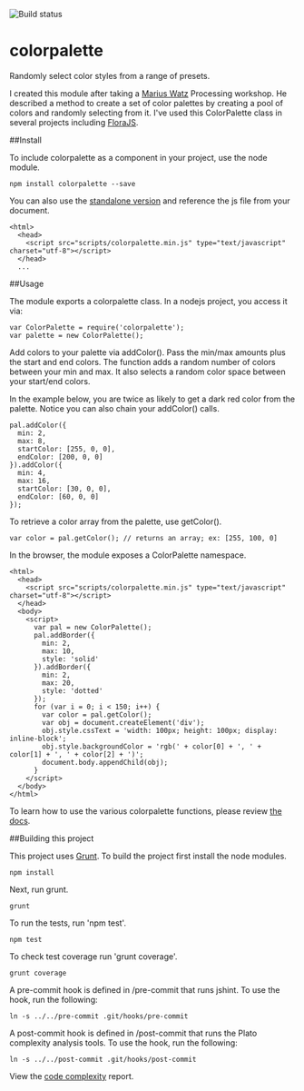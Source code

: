![Build status](https://travis-ci.org/vinceallenvince/colorpalette.svg?branch=master)

# colorpalette

Randomly select color styles from a range of presets.

I created this module after taking a [Marius Watz](http://mariuswatz.com) Processing workshop. He described a method to create a set of color palettes by creating a pool of colors and randomly selecting from it. I've used this ColorPalette class in several projects including [FloraJS](https://github.com/vinceallenvince/FloraJS).

##Install

To include colorpalette as a component in your project, use the node module.

```
npm install colorpalette --save
```

You can also use the [standalone version](https://github.com/vinceallenvince/colorpalette/releases/latest) and reference the js file from your document.

```
<html>
  <head>
    <script src="scripts/colorpalette.min.js" type="text/javascript" charset="utf-8"></script>
  </head>
  ...
```

##Usage

The module exports a colorpalette class. In a nodejs project, you access it via:

```
var ColorPalette = require('colorpalette');
var palette = new ColorPalette();
```

Add colors to your palette via addColor(). Pass the min/max amounts plus the start and end colors. The function adds a random number of colors between your min and max. It also selects a random color space between your start/end colors.

In the example below, you are twice as likely to get a dark red color from the palette. Notice you can also chain your addColor() calls.

```
pal.addColor({
  min: 2,
  max: 8,
  startColor: [255, 0, 0],
  endColor: [200, 0, 0]
}).addColor({
  min: 4,
  max: 16,
  startColor: [30, 0, 0],
  endColor: [60, 0, 0]
});
```

To retrieve a color array from the palette, use getColor().

```
var color = pal.getColor(); // returns an array; ex: [255, 100, 0]
```

In the browser, the module exposes a ColorPalette namespace.

```
<html>
  <head>
    <script src="scripts/colorpalette.min.js" type="text/javascript" charset="utf-8"></script>
  </head>
  <body>
    <script>
      var pal = new ColorPalette();
      pal.addBorder({
        min: 2,
        max: 10,
        style: 'solid'
      }).addBorder({
        min: 2,
        max: 20,
        style: 'dotted'
      });
      for (var i = 0; i < 150; i++) {
        var color = pal.getColor();
        var obj = document.createElement('div');
        obj.style.cssText = 'width: 100px; height: 100px; display: inline-block';
        obj.style.backgroundColor = 'rgb(' + color[0] + ', ' + color[1] + ', ' + color[2] + ')';
        document.body.appendChild(obj);
      }
    </script>
  </body>
</html>
```

To learn how to use the various colorpalette functions, please review [the docs](http://vinceallenvince.github.io/colorpalette/doc/).

##Building this project

This project uses [Grunt](http://gruntjs.com). To build the project first install the node modules.

```
npm install
```

Next, run grunt.

```
grunt
```

To run the tests, run 'npm test'.

```
npm test
```

To check test coverage run 'grunt coverage'.

```
grunt coverage
```

A pre-commit hook is defined in /pre-commit that runs jshint. To use the hook, run the following:

```
ln -s ../../pre-commit .git/hooks/pre-commit
```

A post-commit hook is defined in /post-commit that runs the Plato complexity analysis tools. To use the hook, run the following:

```
ln -s ../../post-commit .git/hooks/post-commit
```

View the [code complexity](http://vinceallenvince.github.io/colorpalette/reports/) report.
